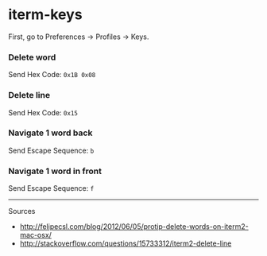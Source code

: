 # iterm-keys

First, go to Preferences -> Profiles -> Keys.

### Delete word

Send Hex Code: `0x1B 0x08`

### Delete line

Send Hex Code: `0x15`

### Navigate 1 word back

Send Escape Sequence: `b`

### Navigate 1 word in front

Send Escape Sequence: `f`


---

Sources

- http://felipecsl.com/blog/2012/06/05/protip-delete-words-on-iterm2-mac-osx/
- http://stackoverflow.com/questions/15733312/iterm2-delete-line
